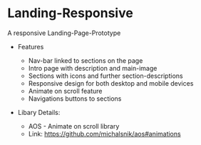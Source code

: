 # Landing-Responsive
A responsive Landing-Page-Prototype

- Features
  - Nav-bar linked to sections on the page
  - Intro page with description and main-image
  - Sections with icons and further section-descriptions
  - Responsive design for both desktop and mobile devices
  - Animate on scroll feature
  - Navigations buttons to sections

- Libary Details:
  - AOS - Animate on scroll library
  - Link: https://github.com/michalsnik/aos#animations